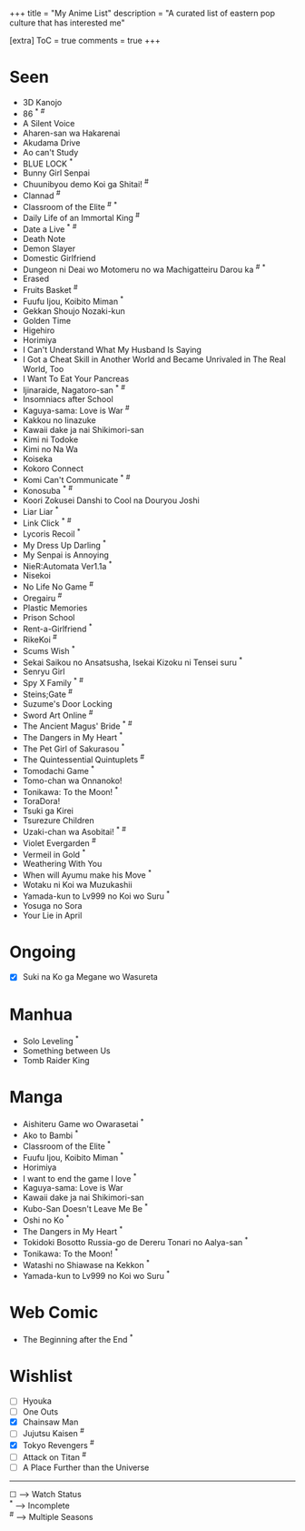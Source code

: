 +++
title = "My Anime List"
description = "A curated list of eastern pop culture that has interested me"

[extra]
ToC = true
comments = true
+++

# Seen

- 3D Kanojo
- 86 <sup>\*</sup> <sup>#</sup>
- A Silent Voice
- Aharen-san wa Hakarenai
- Akudama Drive
- Ao can't Study
- BLUE LOCK <sup>\*</sup>
- Bunny Girl Senpai
- Chuunibyou demo Koi ga Shitai! <sup>#</sup>
- Clannad <sup>#</sup>
- Classroom of the Elite <sup>#</sup> <sup>\*</sup>
- Daily Life of an Immortal King <sup>#</sup>
- Date a Live <sup>\*</sup> <sup>#</sup>
- Death Note
- Demon Slayer
- Domestic Girlfriend
- Dungeon ni Deai wo Motomeru no wa Machigatteiru Darou ka <sup>#</sup> <sup>\*</sup>
- Erased
- Fruits Basket <sup>#</sup>
- Fuufu Ijou, Koibito Miman <sup>\*</sup>
- Gekkan Shoujo Nozaki-kun
- Golden Time
- Higehiro
- Horimiya
- I Can't Understand What My Husband Is Saying
- I Got a Cheat Skill in Another World and Became Unrivaled in The Real World, Too
- I Want To Eat Your Pancreas
- Ijinaraide, Nagatoro-san <sup>\*</sup> <sup>#</sup>
- Insomniacs after School
- Kaguya-sama: Love is War <sup>#</sup>
- Kakkou no Iinazuke
- Kawaii dake ja nai Shikimori-san
- Kimi ni Todoke
- Kimi no Na Wa
- Koiseka
- Kokoro Connect
- Komi Can't Communicate <sup>\*</sup> <sup>#</sup>
- Konosuba <sup>\*</sup> <sup>#</sup>
- Koori Zokusei Danshi to Cool na Douryou Joshi
- Liar Liar <sup>\*</sup>
- Link Click <sup>\*</sup> <sup>#</sup>
- Lycoris Recoil <sup>\*</sup>
- My Dress Up Darling <sup>\*</sup>
- My Senpai is Annoying
- NieR:Automata Ver1.1a <sup>\*</sup>
- Nisekoi
- No Life No Game <sup>#</sup>
- Oregairu <sup>#</sup>
- Plastic Memories
- Prison School
- Rent-a-Girlfriend <sup>\*</sup>
- RikeKoi <sup>#</sup>
- Scums Wish <sup>\*</sup>
- Sekai Saikou no Ansatsusha, Isekai Kizoku ni Tensei suru <sup>\*</sup>
- Senryu Girl
- Spy X Family <sup>\*</sup> <sup>#</sup>
- Steins;Gate <sup>#</sup>
- Suzume's Door Locking
- Sword Art Online <sup>#</sup>
- The Ancient Magus' Bride <sup>\*</sup> <sup>#</sup>
- The Dangers in My Heart <sup>\*</sup>
- The Pet Girl of Sakurasou <sup>\*</sup>
- The Quintessential Quintuplets <sup>#</sup>
- Tomodachi Game <sup>\*</sup>
- Tomo-chan wa Onnanoko!
- Tonikawa: To the Moon! <sup>\*</sup>
- ToraDora!
- Tsuki ga Kirei
- Tsurezure Children
- Uzaki-chan wa Asobitai! <sup>\*</sup> <sup>#</sup>
- Violet Evergarden <sup>#</sup>
- Vermeil in Gold <sup>\*</sup>
- Weathering With You
- When will Ayumu make his Move <sup>\*</sup>
- Wotaku ni Koi wa Muzukashii
- Yamada-kun to Lv999 no Koi wo Suru <sup>\*</sup>
- Yosuga no Sora
- Your Lie in April

# Ongoing

- [x] Suki na Ko ga Megane wo Wasureta

# Manhua

- Solo Leveling <sup>\*</sup>
- Something between Us
- Tomb Raider King

# Manga

- Aishiteru Game wo Owarasetai <sup>\*</sup>
- Ako to Bambi <sup>\*</sup>
- Classroom of the Elite <sup>\*</sup>
- Fuufu Ijou, Koibito Miman <sup>\*</sup>
- Horimiya
- I want to end the game I love <sup>\*</sup>
- Kaguya-sama: Love is War
- Kawaii dake ja nai Shikimori-san
- Kubo-San Doesn't Leave Me Be <sup>\*</sup>
- Oshi no Ko <sup>\*</sup>
- The Dangers in My Heart <sup>\*</sup>
- Tokidoki Bosotto Russia-go de Dereru Tonari no Aalya-san <sup>\*</sup>
- Tonikawa: To the Moon! <sup>\*</sup>
- Watashi no Shiawase na Kekkon <sup>\*</sup>
- Yamada-kun to Lv999 no Koi wo Suru <sup>\*</sup>

# Web Comic

- The Beginning after the End <sup>\*</sup>

# Wishlist

- [ ] Hyouka
- [ ] One Outs
- [x] Chainsaw Man
- [ ] Jujutsu Kaisen <sup>#</sup>
- [x] Tokyo Revengers <sup>#</sup>
- [ ] Attack on Titan <sup>#</sup>
- [ ] A Place Further than the Universe

---

&#9744; --> Watch Status  
<sup>\*</sup> --> Incomplete  
<sup>#</sup> --> Multiple Seasons
